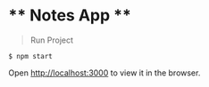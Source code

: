 # ** Notes App ** 


> Run Project
``` 
$ npm start
```

Open [http://localhost:3000](http://localhost:3000) to view it in the browser.
